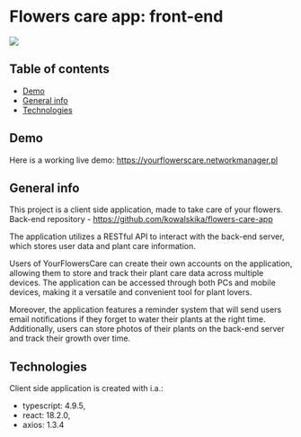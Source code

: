 # Flowers care app: front-end


![](https://res.cloudinary.com/dkcqqmbge/image/upload/v1681064777/rkvilil2bplwo5rlrw3l.png)

## Table of contents
* [Demo](#demo)
* [General info](#general-info)
* [Technologies](#technologies)

## Demo
Here is a working live demo: https://yourflowerscare.networkmanager.pl


## General info
This project is a client side application, made to take care of your flowers.<br>
Back-end repository - https://github.com/kowalskika/flowers-care-app <br>

The application utilizes a RESTful API to interact with the back-end server, which stores user data and plant care information. 

Users of YourFlowersCare can create their own accounts on the application, allowing them to store and track their plant care data across multiple devices. The application can be accessed through both PCs and mobile devices, making it a versatile and convenient tool for plant lovers. 

Moreover, the application features a reminder system that will send users email notifications if they forget to water their plants at the right time. Additionally, users can store photos of their plants on the back-end server and track their growth over time. 


## Technologies
Client side application is created with i.a.:
* typescript: 4.9.5,
* react: 18.2.0,
* axios: 1.3.4
